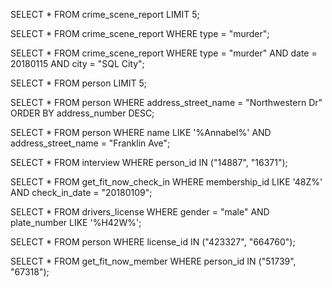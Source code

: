 SELECT * 
FROM crime_scene_report
LIMIT 5;

SELECT *
FROM crime_scene_report
WHERE type = "murder";

SELECT *
FROM crime_scene_report
WHERE type = "murder"
AND date = 20180115
AND city = "SQL City";

SELECT *
FROM person
LIMIT 5;

SELECT *
FROM person
WHERE address_street_name = "Northwestern Dr"
ORDER BY address_number DESC;

SELECT *
FROM person
WHERE name LIKE '%Annabel%'
AND address_street_name = "Franklin Ave";

SELECT *
FROM interview
WHERE person_id IN ("14887", "16371");

SELECT *
FROM get_fit_now_check_in
WHERE membership_id LIKE '48Z%'
AND check_in_date = "20180109";

SELECT *
FROM drivers_license
WHERE gender = "male"
AND plate_number LIKE '%H42W%';

SELECT *
FROM person
WHERE license_id IN ("423327", "664760");

SELECT *
FROM get_fit_now_member
WHERE person_id IN ("51739", "67318");
